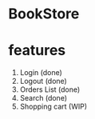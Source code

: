 # BookStore
# features
1. Login (done)
2. Logout (done)
3. Orders List (done)
4. Search (done)
5. Shopping cart (WIP)
